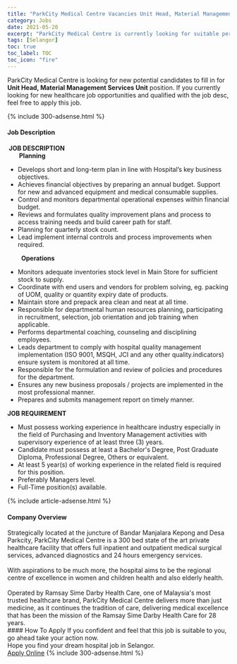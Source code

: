 ```yaml
---
title: "ParkCity Medical Centre Vacancies Unit Head, Material Management Services Unit" 
category: Jobs 
date: 2021-05-20 
excerpt: "ParkCity Medical Centre is currently looking for suitable person to fill in the Unit Head, Material Management Services Unit which positioned at Selangor" 
tags: [Selangor] 
toc: true 
toc_label: TOC 
toc_icon: "fire" 
--- 
```


<p>ParkCity Medical Centre is looking for new potential candidates to fill in for <b>Unit Head, Material Management Services Unit</b> position. If you currently looking for new healthcare job opportunities and qualified with the job desc, feel free to apply this job.
</p>{% include 300-adsense.html %} 
<div><div><h4>Job Description</h4></div><div><div><span><div><div><strong>&#160;JOB DESCRIPTION</strong></div><div><strong>&#160; &#160; &#160; &#160; Planning</strong></div><ul><li>Develops short and long-term plan in line with Hospital&#8217;s key business objectives.</li><li>Achieves financial objectives by preparing an annual budget. Support for new and advanced equipment and medical consumable supplies.</li><li>Control and monitors departmental operational expenses within financial budget.</li><li>Reviews and formulates quality improvement plans and process to access training needs and build career path for staff.</li><li>Planning for quarterly stock count.</li><li>Lead implement internal controls and process improvements when required.</li></ul><div>&#160; &#160; &#160; &#160; <strong>Operations</strong></div><ul><li>Monitors adequate inventories stock level in Main Store for sufficient stock to supply.&#160; &#160; &#160; &#160;&#160;</li><li>Coordinate with end users and vendors for problem solving, eg. packing of UOM, quality or quantity expiry date of products.</li><li>Maintain store and prepack area clean and neat at all time.</li><li>Responsible for departmental human resources planning, participating in recruitment, selection, job orientation and job training when applicable.</li><li>Performs departmental coaching, counseling and disciplining employees.</li><li>Leads department to comply with hospital quality management implementation (ISO 9001, MSQH, JCI and any other quality.indicators) ensure system is monitored at all time.</li><li>Responsible for the formulation and review of policies and procedures for the department.</li><li>Ensures any new business proposals / projects are implemented in the most professional manner.</li><li>Prepares and submits management report on timely manner.</li></ul><div><strong>JOB REQUIREMENT</strong></div><ul><li>Must possess working experience in healthcare industry especially in the field of Purchasing and Inventory Management activities with supervisory experience of at least three (3) years.</li><li>Candidate must possess at least a Bachelor's Degree, Post Graduate Diploma, Professional Degree, Others&#160;or equivalent.</li><li>At least 5 year(s) of working experience in the related field is required for this position.</li><li>Preferably Managers level.</li><li>Full-Time position(s) available.</li></ul></div></span></div></div></div> 
{% include article-adsense.html %} 
<div><div><h4>Company Overview</h4></div><div><div><span><div><div>
	Strategically located at the juncture of Bandar Manjalara Kepong and Desa Parkcity, ParkCity Medical Centre is a 300 bed state of the art private healthcare facility that offers full inpatient and outpatient medical surgical services, advanced diagnostics and 24 hours emergency services.</div>
<div>
<br>
	With aspirations to be much more, the hospital aims to be the regional centre of excellence in women and children health and also elderly health.</div>
<div>
<br>
	Operated by Ramsay Sime Darby Health Care, one of Malaysia's most trusted healthcare brand, ParkCity Medical Centre delivers more than just medicine, as it continues the tradition of care, delivering medical excellence that has been the mission of the Ramsay Sime Darby Health Care for 28 years.</div></div></span></div></div></div> 
#### How To Apply 
If you confident and feel that this job is suitable to you, go ahead take your action now. <br/> 
Hope you find your dream hospital job in Selangor. <br/> 
<a href="https://www.jobstreet.com.my/en/job/unit-head-material-management-services-unit-4568393?jobId=jobstreet-my-job-4568393" class="btn btn--warning" target="_blank" rel="nofollow noopenner">Apply Online</a> 
{% include 300-adsense.html %} 